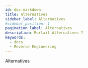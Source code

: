 ```yaml
---
id: doc-markdown
title: Alternatives
sidebar_label: Alternatives
#sidebar_position: 1
pagination_label: Alternatives
description: Portail Alternatives ?
keywords:
  - docs
  - Reverse Engineering
---
```


Alternatives